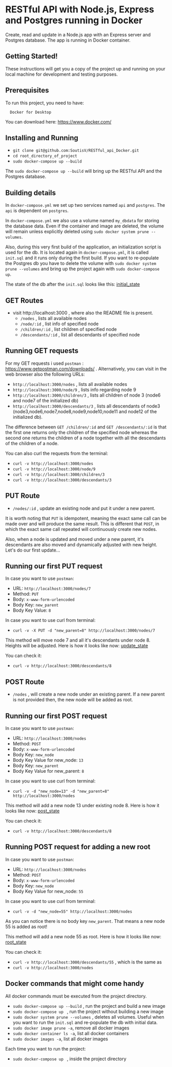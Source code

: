# RESTful API with Node.js, Express and Postgres running in Docker

Create, read and update in a Node.js app with an Express server and Postgres database.
The app is running in Docker container.

## Getting Started! 

These instructions will get you a copy of the project up and running on your local machine for development and testing purposes.

## Prerequisites

To run this project, you need to have:

```
  Docker for Desktop
```
You can download here: https://www.docker.com/

## Installing and Running

* `git clone git@github.com:SoutisV/RESTful_api_Docker.git`
* `cd root_directory_of_project`
* `sudo docker-compose up --build`

The `sudo docker-compose up --build` will bring up the RESTful API and the Postgres database.

## Building details

In `docker-compose.yml` we set up two services named `api` and `postgres`.
The `api` is dependent on `postgres`.

In `docker-compose.yml` we also use a volume named `my_dbdata` for storing the database data.
Even if the container and image are deleted, the volume will remain unless explicitly deleted using
`sudo docker system prune --volumes`.

Also, during this very first build of the application, an initialization script is used for the db.
It is located again in `docker-compose.yml`, it is called `init.sql` and it runs only during the first build.
If you want to re-populate the Postgres db you have to delete the volume with
`sudo docker system prune --volumes` and bring up the project again with
`sudo docker-compose up`.

The state of the db after the `init.sql` looks like this:
[initial_state](https://github.com/SoutisV/RESTful_api_Docker/blob/master/init_db.png)

## GET Routes

* visit http://localhost:3000 , where also the README file is present.
  * `/nodes` , lists all available nodes
  * `/node/:id` , list info of specified node
  * `/children/:id` , list children of specified node
  * `/descendants/:id` , list all descendants of specified node

## Running GET requests

For my GET requests i used `postman` : https://www.getpostman.com/downloads/ .
Alternatively, you can visit in the web browser also the following URLs:
* `http://localhost:3000/nodes` , lists all available nodes
* `http://localhost:3000/node/9` , lists info regarding node 9
* `http://localhost:3000/children/3` , lists all children of node 3 (node6 and node7 of the initialized db)
* `http://localhost:3000/descendants/3` , lists all descendants of
 node3 (node3,node6,node7,node8,node9,node10,node11 and node12 of the initialized db).

The difference between `GET /children/:id` and `GET /descendants/:id` is that the first one returns
only the children of the specified node whereas the second one returns the children of a node together with all the descendants of the children of a node.  

You can also curl the requests from the terminal:
* `curl -v http://localhost:3000/nodes`
* `curl -v http://localhost:3000/node/9`
* `curl -v http://localhost:3000/children/3`
* `curl -v http://localhost:3000/descendants/3`

## PUT Route

* `/nodes/:id` , update an existing node and put it under a new parent.

It is worth noting that `PUT` is idempotent, meaning the exact same call can be made over and will
produce the same result. This is different that `POST`, in which the exact same call repeated will continuously
create new nodes.

Also, when a node is updated and moved under a new parent, it's descendants are also moved and dynamically
adjusted with new height.
Let's do our first update...

## Running our first PUT request

In case you want to use `postman`:
* URL: `http://localhost:3000/nodes/7`
* Method: `PUT`
* Body: `x-www-form-urlencoded`
* Body Key: `new_parent`
* Body Key Value: `8`

In case you want to use curl from terminal:
* `curl -v -X PUT -d "new_parent=8" http://localhost:3000/nodes/7`

This method will move node 7 and all it's descendants under node 8.
Heights will be adjusted.
Here is how it looks like now: [update_state](https://github.com/SoutisV/RESTful_api_Docker/blob/master/update_db.png)

You can check it:
* `curl -v http://localhost:3000/descendants/8`

## POST Route

* `/nodes` , will create a new node under an existing parent. If a new parent is not provided then,
the new node will be added as root.

## Running our first POST request

In case you want to use `postman`:
* URL: `http://localhost:3000/nodes`
* Method: `POST`
* Body: `x-www-form-urlencoded`
* Body Key: `new_node`
* Body Key Value for new_node: `13`
* Body Key: `new_parent`
* Body Key Value for new_parent: `8`

In case you want to use curl from terminal:
* `curl -v -d "new_node=13" -d "new_parent=8" http://localhost:3000/nodes`

This method will add a new node 13 under existing node 8.
Here is how it looks like now: [post_state](https://github.com/SoutisV/RESTful_api_Docker/blob/master/post_db.png)

You can check it:
* `curl -v http://localhost:3000/descendants/8`

## Running POST request for adding a new root

In case you want to use `postman`:
* URL: `http://localhost:3000/nodes`
* Method: `POST`
* Body: `x-www-form-urlencoded`
* Body Key: `new_node`
* Body Key Value for new_node: `55`

In case you want to use curl from terminal:
* `curl -v -d "new_node=55" http://localhost:3000/nodes`

As you can notice there is no body key `new_parent`. That means a new node 55 is added as root!

This method will add a new node 55 as root.
Here is how it looks like now: [root_state](https://github.com/SoutisV/RESTful_api_Docker/blob/master/root_db.png)

You can check it:
* `curl -v http://localhost:3000/descendants/55`  , which is the same as
* `curl -v http://localhost:3000/nodes`


## Docker commands that might come handy
All docker commands must be executed from the project directory.

* `sudo docker-compose up --build`  , run the project and build a new image
* `sudo docker-compose up `  , run the project without building a new image
* `sudo docker system prune --volumes` , deletes all volumes. Useful when you want to run the `init.sql` and re-populate the db with initial data.
* `sudo docker image prune -a`, remove all docker images
* `sudo docker container ls -a`, list all docker containers
* `sudo docker images -a`, list all docker images

Each time you want to run the project:
* `sudo docker-compose up `  , inside the project directory
